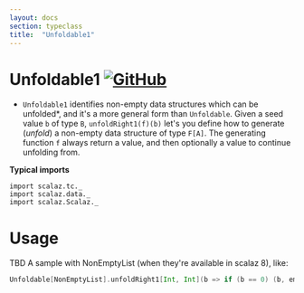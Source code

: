 ```yaml
---
layout: docs
section: typeclass
title:  "Unfoldable1"
---
```


# Unfoldable1 [![GitHub](../img/github.png)](https://github.com/scalaz/scalaz/blob/series/8.0.x/base/shared/src/main/scala/scalaz/tc/unfoldable1.scala)

* `Unfoldable1` identifies non-empty data structures which can be unfolded*, and it's a more general form than `Unfoldable`.
Given a seed value `b` of type `B`, `unfoldRight1(f)(b)` let's you define how to generate (*unfold*) a non-empty data structure of type `F[A]`.
The generating function `f` always return a value, and then optionally a value to continue unfolding from.

**Typical imports**

```tut:silent
import scalaz.tc._
import scalaz.data._
import scalaz.Scalaz._
```

# Usage

TBD A sample with NonEmptyList (when they're available in scalaz 8), like:

```scala
Unfoldable[NonEmptyList].unfoldRight1[Int, Int](b => if (b == 0) (b, empty) else (b, just(b - 1)))(10)
```
